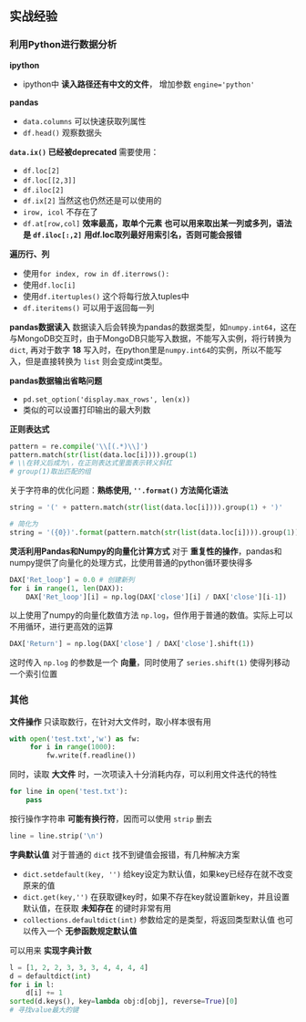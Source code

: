 ## 实战经验

### 利用Python进行数据分析
**ipython**
+ ipython中 **读入路径还有中文的文件**， 增加参数 `engine='python'`

**pandas**
+ `data.columns` 可以快速获取列属性
+ `df.head()` 观察数据头

**`data.ix()` 已经被deprecated**
需要使用：
+ `df.loc[2]`
+ `df.loc[[2,3]]`
+ `df.iloc[2]`
+ `df.ix[2]` 当然这也仍然还是可以使用的
+ `irow, icol` 不存在了
+ `df.at[row,col]` **效率最高，取单个元素**
**也可以用来取出某一列或多列，语法是 `df.iloc[:,2]`**
**用df.loc取列最好用索引名，否则可能会报错**

**遍历行、列**
+ 使用`for index, row in df.iterrows():`
+ 使用`df.loc[i]`
+ 使用`df.itertuples()` 这个将每行放入tuples中
+ `df.iteritems()` 可以用于返回每一列

**pandas数据读入**
数据读入后会转换为pandas的数据类型，如`numpy.int64`，这在与MongoDB交互时，由于MongoDB只能写入数据，不能写入实例，将行转换为`dict`, 再对于数字 **18** 写入时，在python里是`numpy.int64`的实例，所以不能写入，但是直接转换为 `list` 则会变成int类型。

**pandas数据输出省略问题**
+ `pd.set_option('display.max_rows', len(x))`
+ 类似的可以设置打印输出的最大列数

**正则表达式**
```py
pattern = re.compile('\\[(.*)\\]')
pattern.match(str(list(data.loc[i]))).group(1)
# \\在转义后成为\，在正则表达式里面表示转义斜杠
# group(1)取出匹配的组
```
关于字符串的优化问题：**熟练使用, `''.format()` 方法简化语法**
```py
string = '(' + pattern.match(str(list(data.loc[i]))).group(1) + ')'

# 简化为
string = '({0})'.format(pattern.match(str(list(data.loc[i]))).group(1))
```

**灵活利用Pandas和Numpy的向量化计算方式**
对于 **重复性的操作**，pandas和numpy提供了向量化的处理方式，比使用普通的python循环要快得多
```py
DAX['Ret_loop'] = 0.0 # 创建新列
for i in range(1, len(DAX)):
    DAX['Ret_loop'][i] = np.log(DAX['close'][i] / DAX['close'][i-1])
```
以上使用了numpy的向量化数值方法 `np.log`，但作用于普通的数值。实际上可以不用循环，进行更高效的运算
```py
DAX['Return'] = np.log(DAX['close'] / DAX['close'].shift(1))
```
这时传入 `np.log` 的参数是一个 **向量**，同时使用了 `series.shift(1)` 使得列移动一个索引位置

### 其他
**文件操作**
只读取数行，在针对大文件时，取小样本很有用
```py
with open('test.txt','w') as fw:
     for i in range(1000):
         fw.write(f.readline())
```
同时，读取 **大文件** 时，一次项读入十分消耗内存，可以利用文件迭代的特性
```py
for line in open('test.txt'):
    pass
```
按行操作字符串 **可能有换行符**，因而可以使用 `strip` 删去
```py
line = line.strip('\n')
```

**字典默认值**
对于普通的 `dict` 找不到键值会报错，有几种解决方案
+ `dict.setdefault(key, '')` 给key设定为默认值，如果key已经存在就不改变原来的值
+ `dict.get(key,'')` 在获取键key时，如果不存在key就设置新key，并且设置默认值，在获取 **未知存在** 的键时非常有用
+ `collections.defaultdict(int)` 参数给定的是类型，将返回类型默认值
也可以传入一个 **无参函数规定默认值**

可以用来 **实现字典计数**
```py
l = [1, 2, 2, 3, 3, 3, 4, 4, 4, 4]
d = defaultdict(int)
for i in l:
    d[i] += 1
sorted(d.keys(), key=lambda obj:d[obj], reverse=True)[0]
# 寻找value最大的键
```
